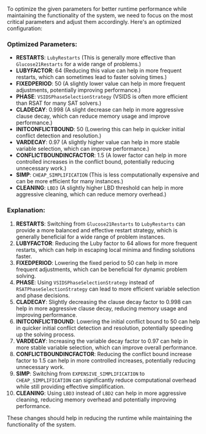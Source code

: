 To optimize the given parameters for better runtime performance while maintaining the functionality of the system, we need to focus on the most critical parameters and adjust them accordingly. Here's an optimized configuration:

### Optimized Parameters:
- **RESTARTS**: `LubyRestarts` (This is generally more effective than `Glucose21Restarts` for a wide range of problems.)
- **LUBYFACTOR**: 64 (Reducing this value can help in more frequent restarts, which can sometimes lead to faster solving times.)
- **FIXEDPERIOD**: 50 (A slightly lower value can help in more frequent adjustments, potentially improving performance.)
- **PHASE**: `VSIDSPhaseSelectionStrategy` (VSIDS is often more efficient than RSAT for many SAT solvers.)
- **CLADECAY**: 0.998 (A slight decrease can help in more aggressive clause decay, which can reduce memory usage and improve performance.)
- **INITCONFLICTBOUND**: 50 (Lowering this can help in quicker initial conflict detection and resolution.)
- **VARDECAY**: 0.97 (A slightly higher value can help in more stable variable selection, which can improve performance.)
- **CONFLICTBOUNDINCFACTOR**: 1.5 (A lower factor can help in more controlled increases in the conflict bound, potentially reducing unnecessary work.)
- **SIMP**: `CHEAP_SIMPLIFICATION` (This is less computationally expensive and can be more efficient for many instances.)
- **CLEANING**: `LBD3` (A slightly higher LBD threshold can help in more aggressive cleaning, which can reduce memory overhead.)

### Explanation:
1. **RESTARTS**: Switching from `Glucose21Restarts` to `LubyRestarts` can provide a more balanced and effective restart strategy, which is generally beneficial for a wide range of problem instances.
2. **LUBYFACTOR**: Reducing the Luby factor to 64 allows for more frequent restarts, which can help in escaping local minima and finding solutions faster.
3. **FIXEDPERIOD**: Lowering the fixed period to 50 can help in more frequent adjustments, which can be beneficial for dynamic problem solving.
4. **PHASE**: Using `VSIDSPhaseSelectionStrategy` instead of `RSATPhaseSelectionStrategy` can lead to more efficient variable selection and phase decisions.
5. **CLADECAY**: Slightly decreasing the clause decay factor to 0.998 can help in more aggressive clause decay, reducing memory usage and improving performance.
6. **INITCONFLICTBOUND**: Lowering the initial conflict bound to 50 can help in quicker initial conflict detection and resolution, potentially speeding up the solving process.
7. **VARDECAY**: Increasing the variable decay factor to 0.97 can help in more stable variable selection, which can improve overall performance.
8. **CONFLICTBOUNDINCFACTOR**: Reducing the conflict bound increase factor to 1.5 can help in more controlled increases, potentially reducing unnecessary work.
9. **SIMP**: Switching from `EXPENSIVE_SIMPLIFICATION` to `CHEAP_SIMPLIFICATION` can significantly reduce computational overhead while still providing effective simplification.
10. **CLEANING**: Using `LBD3` instead of `LBD2` can help in more aggressive cleaning, reducing memory overhead and potentially improving performance.

These changes should help in reducing the runtime while maintaining the functionality of the system.